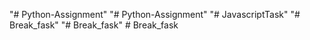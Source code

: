 "# Python-Assignment" 
"# Python-Assignment" 
"# JavascriptTask" 
"# Break_fask" 
"# Break_fask" 
#   B r e a k _ f a s k  
 
